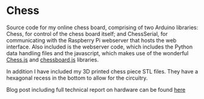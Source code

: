# Chess

Source code for my online chess board, comprising of two Arduino libraries: Chess, for control of the chess board itself; and ChessSerial, for communicating with the Raspberry Pi webserver that hosts the web interface. 
Also included is the webserver code, which includes the Python data handling files and the javascript, which makes use of the wonderful [Chess.js](https://github.com/jhlywa/chess.js/blob/master/README.md) and [chessboard.js](http://chessboardjs.com) libraries.

In addition I have included my 3D printed chess piece STL files. They have a hexagonal recess in the bottom to allow for the circuitry.

Blog post including full technical report on hardware can be found [here](https://engineercheer.wordpress.com)
